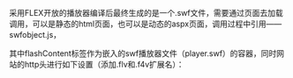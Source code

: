 采用FLEX开放的播放器编译后最终生成的是一个.swf文件，需要通过页面去加载调用，可以是静态的html页面，也可以是动态的aspx页面，调用过程中引用——swfobject.js，
<script type="text/javascript" src="swfobject.js"></script>
<script type="text/javascript">
    var swfVersionStr = "10.0.0";
    var xiSwfUrlStr = "playerProductInstall.swf";
    var flashvars = {};
    flashvars.videoUrl = "xxx.flv";
    flashvars.videoWidth = "640";
    flashvars.videoHeight = "400";
    flashvars.videoVolumn = "0.6";
    flashvars.isAutoPlay = "true";
    var params = {};
    params.quality = "high";
    params.bgcolor = "#ffffff";
    params.allowscriptaccess = "sameDomain";
    params.allowfullscreen = "true";
    var attributes = {};
    attributes.id = "player";
    attributes.name = "player";
    attributes.align = "middle";
    swfobject.embedSWF(
        "player.swf", "flashContent",
        "650", "450",
        swfVersionStr, xiSwfUrlStr,
        flashvars, params, attributes);
</script>
 
<div id="flashContent"></div>
其中flashContent标签作为嵌入的swf播放器文件（player.swf）的容器，同时网站的http头进行如下设置（添加.flv和.f4v扩展名）：